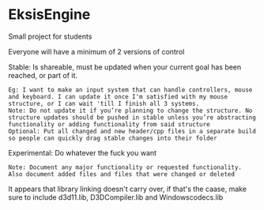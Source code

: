 # EksisEngine
Small project for students

Everyone will have a minimum of 2 versions of control

Stable: Is shareable, must be updated when your current goal has been reached, or part of it.
	
	Eg: I want to make an input system that can handle controllers, mouse and keyboard. I can update it once I'm satisfied with my mouse structure, or I can wait 'till I finish all 3 systems.
	Note: Do not update it if you’re planning to change the structure. No structure updates should be pushed in stable unless you’re abstracting functionality or adding functionality from said structure
	Optional: Put all changed and new header/cpp files in a separate build so people can quickly drag stable changes into their folder

Experimental: Do whatever the fuck you want
	
	Note: Document any major functionality or requested functionality. Also document added files and files that were changed or deleted


It appears that library linking doesn't carry over, if that's the caase, make sure to include d3d11.lib, D3DCompiler.lib and Windowscodecs.lib
